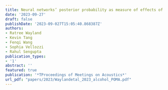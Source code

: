 ```yaml
---
title: Neural networks’ posterior probability as measure of effects of alcohol on speech
date: '2023-09-27'
draft: false
publishDate: '2023-09-027T15:05:40.868387Z'
authors:
- Ratree Wayland
- Kevin Tang
- Fenqi Wang
- Sophia Vellozzi
- Rahul Sengupta
publication_types:
- '1'
abstract: ''
featured: true
publication: '*TProceedings of Meetings on Acoustics*'
url_pdf: "papers/2023/Waylandetal_2023_alcohol_POMA.pdf"
---
```

